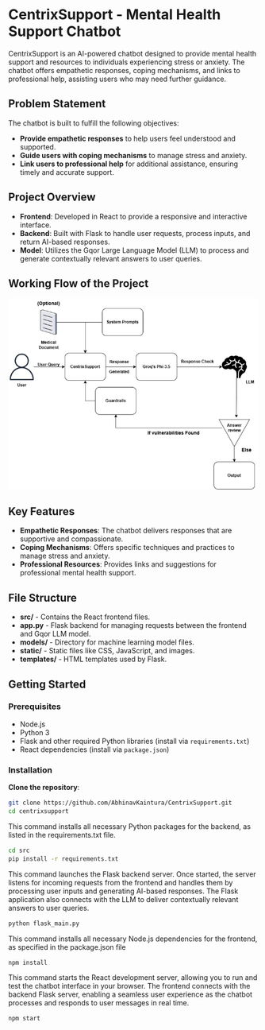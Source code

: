 # CentrixSupport - Mental Health Support Chatbot

CentrixSupport is an AI-powered chatbot designed to provide mental health support and resources to individuals experiencing stress or anxiety. The chatbot offers empathetic responses, coping mechanisms, and links to professional help, assisting users who may need further guidance.

## Problem Statement

The chatbot is built to fulfill the following objectives:
- **Provide empathetic responses** to help users feel understood and supported.
- **Guide users with coping mechanisms** to manage stress and anxiety.
- **Link users to professional help** for additional assistance, ensuring timely and accurate support.

## Project Overview

- **Frontend**: Developed in React to provide a responsive and interactive interface.
- **Backend**: Built with Flask to handle user requests, process inputs, and return AI-based responses.
- **Model**: Utilizes the Gqor Large Language Model (LLM) to process and generate contextually relevant answers to user queries.

## Working Flow of the Project

![Architecture](img/architecture.jpg)

## Key Features

- **Empathetic Responses**: The chatbot delivers responses that are supportive and compassionate.
- **Coping Mechanisms**: Offers specific techniques and practices to manage stress and anxiety.
- **Professional Resources**: Provides links and suggestions for professional mental health support.

## File Structure

- **src/** - Contains the React frontend files.
- **app.py** - Flask backend for managing requests between the frontend and Gqor LLM model.
- **models/** - Directory for machine learning model files.
- **static/** - Static files like CSS, JavaScript, and images.
- **templates/** - HTML templates used by Flask.

## Getting Started

### Prerequisites

- Node.js
- Python 3
- Flask and other required Python libraries (install via `requirements.txt`)
- React dependencies (install via `package.json`)

### Installation

 **Clone the repository**:
   ```bash
   git clone https://github.com/AbhinavKaintura/CentrixSupport.git
   cd centrixsupport
```
This command installs all necessary Python packages for the backend, as listed in the requirements.txt file.
   ```bash
   cd src
   pip install -r requirements.txt

   ```
This command launches the Flask backend server. Once started, the server listens for incoming requests from the frontend and handles them by processing user inputs and generating AI-based responses. The Flask application also connects with the LLM to deliver contextually relevant answers to user queries.
   ```bash
   python flask_main.py
   ```

This command installs all necessary Node.js dependencies for the frontend, as specified in the package.json file
   ```bash
   npm install
   ```

This command starts the React development server, allowing you to run and test the chatbot interface in your browser. The frontend connects with the backend Flask server, enabling a seamless user experience as the chatbot processes and responds to user messages in real time.
   ```bash
   npm start

